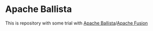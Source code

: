 # Apache Ballista
This is repository with some trial with [Apache Ballista](https://arrow.apache.org/ballista/)/[Apache Fusion](https://arrow.apache.org/datafusion/)
